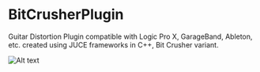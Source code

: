 # BitCrusherPlugin
Guitar Distortion Plugin compatible with Logic Pro X, GarageBand, Ableton, etc. created using JUCE frameworks in C++, Bit Crusher variant.

![Alt text](/Bitcrusher\Distortion.png?raw=true "Title")
